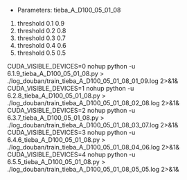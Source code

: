 - Parameters: tieba_A_D100_05_01_08

1) threshold 0.1 0.9
2) threshold 0.2 0.8
3) threshold 0.3 0.7
4) threshold 0.4 0.6
5) threshold 0.5 0.5


CUDA_VISIBLE_DEVICES=0 nohup python -u 6.1.9_tieba_A_D100_05_01_08.py > ./log_douban/train_tieba_A_D100_05_01_08_01_09.log 2>&1&
CUDA_VISIBLE_DEVICES=1 nohup python -u 6.2.8_tieba_A_D100_05_01_08.py > ./log_douban/train_tieba_A_D100_05_01_08_02_08.log 2>&1&
CUDA_VISIBLE_DEVICES=2 nohup python -u 6.3.7_tieba_A_D100_05_01_08.py > ./log_douban/train_tieba_A_D100_05_01_08_03_07.log 2>&1&
CUDA_VISIBLE_DEVICES=3 nohup python -u 6.4.6_tieba_A_D100_05_01_08.py > ./log_douban/train_tieba_A_D100_05_01_08_04_06.log 2>&1&
CUDA_VISIBLE_DEVICES=4 nohup python -u 6.5.5_tieba_A_D100_05_01_08.py > ./log_douban/train_tieba_A_D100_05_01_08_05_05.log 2>&1&